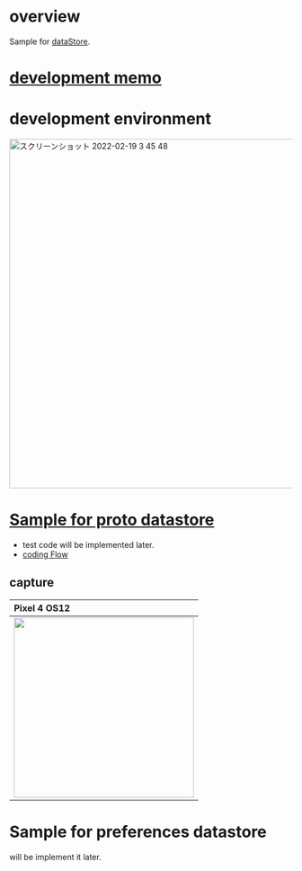 # overview

Sample for [dataStore](https://developer.android.com/topic/libraries/architecture/datastore?hl=ja).

# [development memo](https://github.com/LeoAndo/android-datastore-samples/issues)

# development environment

<img width="621" alt="スクリーンショット 2022-02-19 3 45 48" src="https://user-images.githubusercontent.com/16476224/154743775-0458a335-79a7-4a0d-ba27-931b58ffc53b.png">

# [Sample for proto datastore](https://github.com/LeoAndo/android-datastore-samples/tree/main/ProtoDataStoreComposeSample)

- test code will be implemented later.
- [coding Flow](https://github.com/LeoAndo/android-datastore-samples/pulls?q=is%3Apr+is%3Aclosed+label%3Aproto_datastore)

## capture

| Pixel 4 OS12 |
|:---|
|<img src="https://github.com/LeoAndo/android-datastore-samples/blob/main/ProtoDataStoreComposeSample/capture.gif" width=320 /> |

# Sample for preferences datastore

will be implement it later.


